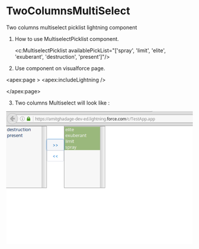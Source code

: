 # TwoColumnsMultiSelect
Two columns multiselect picklist lightning component

1) How to use MultiselectPicklist component.

    <c:MultiselectPicklist availablePickList="['spray', 'limit', 'elite', 'exuberant', 'destruction', 'present']"/>
    
2) Use component on visualforce page.

<apex:page >
<apex:includeLightning />
    <div id="multiselectDiv" />
	<script>
	 $Lightning.use("c:TestApp", function() {
	 $Lightning.createComponent("c:MultiselectPicklist",
	 {availablePickList : ['spray', 'limit', 'elite', 'exuberant', 'destruction', 'present']},
	 'multiselectDiv',
	 function(cmp) {
            console.log('component created successfully')
          });
	});
	</script>
</apex:page>


3) Two columns Multiselect will look like :

  ![alt text](https://github.com/amitghadage/TwoColumnsMultiSelect/blob/master/2ColumnsMultiselectPicklist.png)
